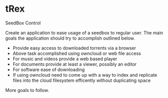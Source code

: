 # tRex
SeedBox Control

Create an application to ease usage of a seedbox to regular user.  The main goals the application should try to accomplish outlined below.

* Provide easy access to downloaded torrents via a browser
* Above task accomplished using owncloud or web file access
* For music and videos provide a web based player
* For documents provide at least a viewer, possibly an editor
* For software ease of downloading
* If using owncloud need to come up with a way to index and replicate files into the cloud filesystem efficently without duplicating space

More goals to follow.
